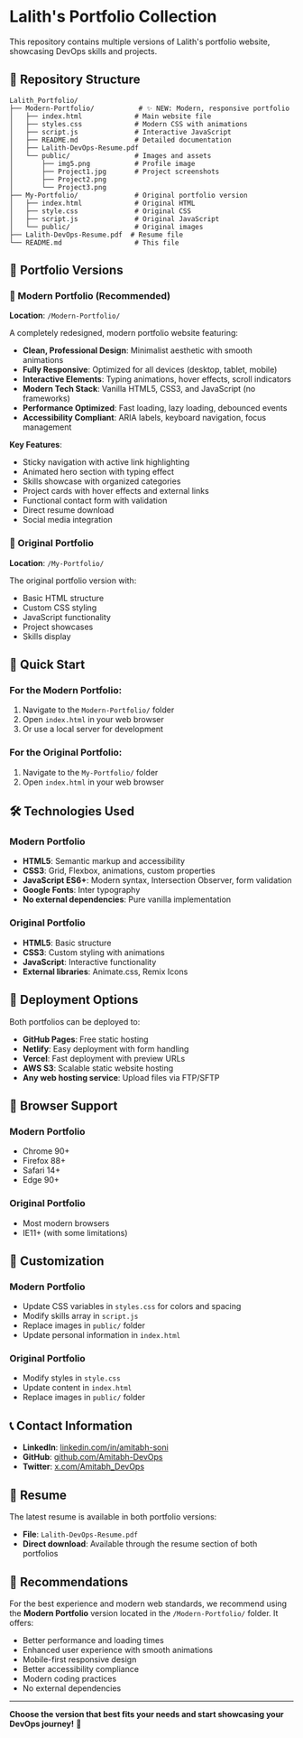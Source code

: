 # Lalith's Portfolio Collection

This repository contains multiple versions of Lalith's portfolio website, showcasing DevOps skills and projects.

## 📁 Repository Structure

```
Lalith_Portfolio/
├── Modern-Portfolio/           # ✨ NEW: Modern, responsive portfolio
│   ├── index.html             # Main website file
│   ├── styles.css             # Modern CSS with animations
│   ├── script.js              # Interactive JavaScript
│   ├── README.md              # Detailed documentation
│   ├── Lalith-DevOps-Resume.pdf
│   └── public/                # Images and assets
│       ├── img5.png           # Profile image
│       ├── Project1.jpg       # Project screenshots
│       ├── Project2.png
│       └── Project3.png
├── My-Portfolio/              # Original portfolio version
│   ├── index.html             # Original HTML
│   ├── style.css              # Original CSS
│   ├── script.js              # Original JavaScript
│   └── public/                # Original images
├── Lalith-DevOps-Resume.pdf  # Resume file
└── README.md                  # This file
```

## 🚀 Portfolio Versions

### 🌟 Modern Portfolio (Recommended)
**Location**: `/Modern-Portfolio/`

A completely redesigned, modern portfolio website featuring:
- **Clean, Professional Design**: Minimalist aesthetic with smooth animations
- **Fully Responsive**: Optimized for all devices (desktop, tablet, mobile)
- **Interactive Elements**: Typing animations, hover effects, scroll indicators
- **Modern Tech Stack**: Vanilla HTML5, CSS3, and JavaScript (no frameworks)
- **Performance Optimized**: Fast loading, lazy loading, debounced events
- **Accessibility Compliant**: ARIA labels, keyboard navigation, focus management

**Key Features**:
- Sticky navigation with active link highlighting
- Animated hero section with typing effect
- Skills showcase with organized categories
- Project cards with hover effects and external links
- Functional contact form with validation
- Direct resume download
- Social media integration

### 📂 Original Portfolio
**Location**: `/My-Portfolio/`

The original portfolio version with:
- Basic HTML structure
- Custom CSS styling
- JavaScript functionality
- Project showcases
- Skills display

## 🎯 Quick Start

### For the Modern Portfolio:
1. Navigate to the `Modern-Portfolio/` folder
2. Open `index.html` in your web browser
3. Or use a local server for development

### For the Original Portfolio:
1. Navigate to the `My-Portfolio/` folder
2. Open `index.html` in your web browser

## 🛠️ Technologies Used

### Modern Portfolio
- **HTML5**: Semantic markup and accessibility
- **CSS3**: Grid, Flexbox, animations, custom properties
- **JavaScript ES6+**: Modern syntax, Intersection Observer, form validation
- **Google Fonts**: Inter typography
- **No external dependencies**: Pure vanilla implementation

### Original Portfolio
- **HTML5**: Basic structure
- **CSS3**: Custom styling with animations
- **JavaScript**: Interactive functionality
- **External libraries**: Animate.css, Remix Icons

## 🚀 Deployment Options

Both portfolios can be deployed to:
- **GitHub Pages**: Free static hosting
- **Netlify**: Easy deployment with form handling
- **Vercel**: Fast deployment with preview URLs
- **AWS S3**: Scalable static website hosting
- **Any web hosting service**: Upload files via FTP/SFTP

## 📱 Browser Support

### Modern Portfolio
- Chrome 90+
- Firefox 88+
- Safari 14+
- Edge 90+

### Original Portfolio
- Most modern browsers
- IE11+ (with some limitations)

## 🔧 Customization

### Modern Portfolio
- Update CSS variables in `styles.css` for colors and spacing
- Modify skills array in `script.js`
- Replace images in `public/` folder
- Update personal information in `index.html`

### Original Portfolio
- Modify styles in `style.css`
- Update content in `index.html`
- Replace images in `public/` folder

## 📞 Contact Information

- **LinkedIn**: [linkedin.com/in/amitabh-soni](https://www.linkedin.com/in/lalith-charan-ampabathina)
- **GitHub**: [github.com/Amitabh-DevOps](https://github.com/ALALITHCHARAN)
- **Twitter**: [x.com/Amitabh_DevOps](https://x.com/)

## 📄 Resume

The latest resume is available in both portfolio versions:
- **File**: `Lalith-DevOps-Resume.pdf`
- **Direct download**: Available through the resume section of both portfolios

## 🎯 Recommendations

For the best experience and modern web standards, we recommend using the **Modern Portfolio** version located in the `/Modern-Portfolio/` folder. It offers:

- Better performance and loading times
- Enhanced user experience with smooth animations
- Mobile-first responsive design
- Better accessibility compliance
- Modern coding practices
- No external dependencies

---

**Choose the version that best fits your needs and start showcasing your DevOps journey!** 🚀
